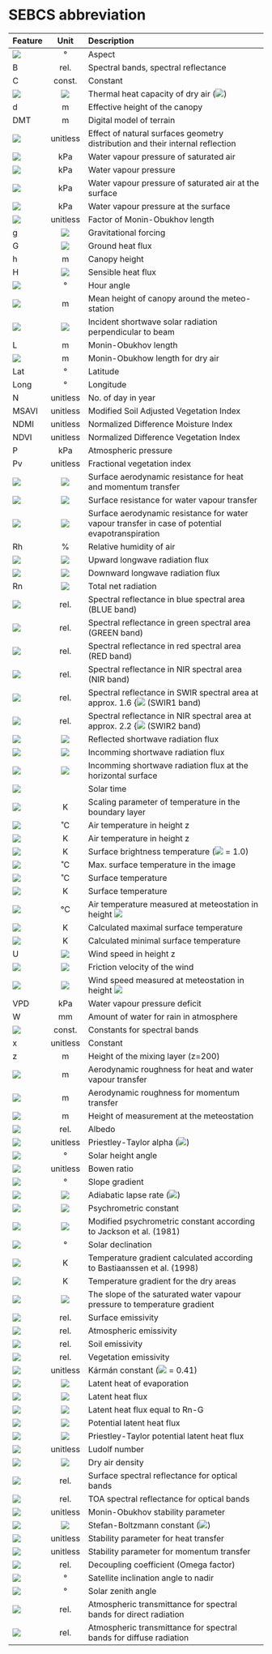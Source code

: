 # SEBCS abbreviation

| Feature                                                                                 |                                        Unit                                        | Description                                                                                                                                      |
|:----------------------------------------------------------------------------------------|:----------------------------------------------------------------------------------:|:-------------------------------------------------------------------------------------------------------------------------------------------------|
| <img src="https://render.githubusercontent.com/render/math?math=a_w">                   |                                         °                                          | Aspect                                                                                                                                           |
| B                                                                                       |                                        rel.                                        | Spectral bands, spectral reflectance                                                                                                             |                                                                                              
| C                                                                                       |                                       const.                                       | Constant                                                                                                                                         |
| <img src="https://render.githubusercontent.com/render/math?math=c_p">                   | <img src="https://render.githubusercontent.com/render/math?math=J.kg^{-1}.K^{-1}"> | Thermal heat capacity of dry air (<img src="https://render.githubusercontent.com/render/math?math=c_p = 1012\ J.kg^{-1}.K^{-1}">)                |
| d                                                                                       |                                         m                                          | Effective height of the canopy                                                                                                                   |
| DMT                                                                                     |                                         m                                          | Digital model of terrain                                                                                                                         |
| <img src="https://render.githubusercontent.com/render/math?math=d{\epsilon}">           |                                      unitless                                      | Effect of natural surfaces geometry distribution and their internal reflection                                                                   |
| <img src="https://render.githubusercontent.com/render/math?math=E_a">                   |                                        kPa                                         | Water vapour pressure of saturated air                                                                                                           |
| <img src="https://render.githubusercontent.com/render/math?math=e_a">                   |                                        kPa                                         | Water vapour pressure                                                                                                                            |                                                                                                     
| <img src="https://render.githubusercontent.com/render/math?math=E_s">                   |                                        kPa                                         | Water vapour pressure of saturated air at the surface                                                                                            |             
| <img src="https://render.githubusercontent.com/render/math?math=e_s">                   |                                        kPa                                         | Water vapour pressure at the surface                                                                                                             |                      
| <img src="https://render.githubusercontent.com/render/math?math=F_L">                   |                                      unitless                                      | Factor of Monin-Obukhov length                                                                                                                   |                      
| g                                                                                       |     <img src="https://render.githubusercontent.com/render/math?math=m.s^{-2}">     | Gravitational forcing                                                                                                                            |                                                                                                             
| G                                                                                       |     <img src="https://render.githubusercontent.com/render/math?math=W.m^{-2}">     | Ground heat flux                                                                                                                                 |                                                                                                                  
| h                                                                                       |                                         m                                          | Canopy height                                                                                                                                    |
| H                                                                                       |     <img src="https://render.githubusercontent.com/render/math?math=W.m^{-2}">     | Sensible heat flux                                                                                                                               |
| <img src="https://render.githubusercontent.com/render/math?math=H_s">                   |                                         °                                          | Hour angle                                                                                                                                       |
| <img src="https://render.githubusercontent.com/render/math?math=h_{st}">                |                                         m                                          | Mean height of canopy around the meteo-station                                                                                                   |                                         
| <img src="https://render.githubusercontent.com/render/math?math=I_s">                   |     <img src="https://render.githubusercontent.com/render/math?math=W.m^{-2}">     | Incident shortwave solar radiation perpendicular to beam                                                                                         |
| L                                                                                       |                                         m                                          | Monin-Obukhov length                                                                                                                             |
| <img src="https://render.githubusercontent.com/render/math?math=L_{dry}">               |                                         m                                          | Monin-Obukhow length for dry air                                                                                                                 |                         
| Lat                                                                                     |                                         °                                          | Latitude                                                                                                                                         |                                                                        
| Long                                                                                    |                                         °                                          | Longitude                                                                                                                                        |                                                                      
| N                                                                                       |                                      unitless                                      | No. of day in year                                                                                                                               |                                                         
| MSAVI                                                                                   |                                      unitless                                      | Modified Soil Adjusted Vegetation Index                                                                                                          |                                
| NDMI                                                                                    |                                      unitless                                      | Normalized Difference Moisture Index                                                                                                             |                                    
| NDVI                                                                                    |                                      unitless                                      | Normalized Difference Vegetation Index                                                                                                           |                                  
| P                                                                                       |                                        kPa                                         | Atmospheric pressure                                                                                                                             |                                                            
| Pv                                                                                      |                                      unitless                                      | Fractional vegetation index                                                                                                                      |                                               
| <img src="https://render.githubusercontent.com/render/math?math=r_a">                   |     <img src="https://render.githubusercontent.com/render/math?math=s.m^{-1}">     | Surface aerodynamic resistance for heat and momentum transfer                                                                                    |                   
| <img src="https://render.githubusercontent.com/render/math?math=r_c">                   |     <img src="https://render.githubusercontent.com/render/math?math=s.m^{-1}">     | Surface resistance for water vapour transfer                                                                                                     |                  
| <img src="https://render.githubusercontent.com/render/math?math=r_{cp}">                |     <img src="https://render.githubusercontent.com/render/math?math=s.m^{-1}">     | Surface aerodynamic resistance for water vapour transfer in case of potential evapotranspiration                                                 | 
| Rh                                                                                      |                                         %                                          | Relative humidity of air                                                                                                                         |                                                         
| <img src="https://render.githubusercontent.com/render/math?math=Rl_{\uparrow}">         |     <img src="https://render.githubusercontent.com/render/math?math=W.m^{-2}">     | Upward longwave radiation flux                                                                                                                   |                                  
| <img src="https://render.githubusercontent.com/render/math?math=Rl_{\downarrow}">       |     <img src="https://render.githubusercontent.com/render/math?math=W.m^{-2}">     | Downward longwave radiation flux                                                                                                                 |                                 
| Rn                                                                                      |     <img src="https://render.githubusercontent.com/render/math?math=W.m^{-2}">     | Total net radiation                                                                                                                              |
| <img src="https://render.githubusercontent.com/render/math?math=R_{blue}">              |                                        rel.                                        | Spectral reflectance in blue spectral area (BLUE band)                                                                                           |
| <img src="https://render.githubusercontent.com/render/math?math=R_{green}">             |                                        rel.                                        | Spectral reflectance in green spectral area (GREEN band)                                                                                         |
| <img src="https://render.githubusercontent.com/render/math?math=R_{red}">               |                                        rel.                                        | Spectral reflectance in red spectral area (RED band)                                                                                             |
| <img src="https://render.githubusercontent.com/render/math?math=R_{nir}">               |                                        rel.                                        | Spectral reflectance in NIR spectral area (NIR band)                                                                                             |
| <img src="https://render.githubusercontent.com/render/math?math=R_{swir1}">             |                                        rel.                                        | Spectral reflectance in SWIR spectral area at approx. 1.6 {<img src="https://render.githubusercontent.com/render/math?math={\mu}m"> (SWIR1 band) |
| <img src="https://render.githubusercontent.com/render/math?math=R_{swir2}">             |                                        rel.                                        | Spectral reflectance in NIR spectral area at approx. 2.2 {<img src="https://render.githubusercontent.com/render/math?math={\mu}m"> (SWIR2 band)  |
| <img src="https://render.githubusercontent.com/render/math?math=Rs_{\uparrow}">         |     <img src="https://render.githubusercontent.com/render/math?math=W.m^{-2}">     | Reflected shortwave radiation flux                                                                                                               | 
| <img src="https://render.githubusercontent.com/render/math?math=Rs_{\downarrow}">       |     <img src="https://render.githubusercontent.com/render/math?math=W.m^{-2}">     | Incomming shortwave radiation flux                                                                                                               |
| <img src="https://render.githubusercontent.com/render/math?math=Rs_{\downarrow const}"> |     <img src="https://render.githubusercontent.com/render/math?math=W.m^{-2}">     | Incomming shortwave radiation flux at the horizontal surface                                                                                     |
| <img src="https://render.githubusercontent.com/render/math?math=S_t">                   |                                                                                    | Solar time                                                                                                                                       |
| <img src="https://render.githubusercontent.com/render/math?math=T^*">                   |                                         K                                          | Scaling parameter of temperature in the boundary layer                                                                                           |
| <img src="https://render.githubusercontent.com/render/math?math=T_a">                   |                                         ˚C                                         | Air temperature in height z                                                                                                                      |
| <img src="https://render.githubusercontent.com/render/math?math=T_{a\_K}">              |                                         K                                          | Air temperature in height z                                                                                                                      |
| <img src="https://render.githubusercontent.com/render/math?math=T_B">                   |                                         K                                          | Surface brightness temperature (<img src="https://render.githubusercontent.com/render/math?math={\varepsilon}"> = 1.0)                           |
| <img src="https://render.githubusercontent.com/render/math?math=T_{max}">               |                                         ˚C                                         | Max. surface temperature in the image                                                                                                            |
| <img src="https://render.githubusercontent.com/render/math?math=T_s">                   |                                         ˚C                                         | Surface temperature                                                                                                                              |
| <img src="https://render.githubusercontent.com/render/math?math=T_{s\_K}">              |                                         K                                          | Surface temperature                                                                                                                              |
| <img src="https://render.githubusercontent.com/render/math?math=T_{st}">                |                                         °C                                         | Air temperature measured at meteostation in height <img src="https://render.githubusercontent.com/render/math?math=z_{st}">                      |
| <img src="https://render.githubusercontent.com/render/math?math=T_{s\_dry}">            |                                         K                                          | Calculated maximal surface temperature                                                                                                           |
| <img src="https://render.githubusercontent.com/render/math?math=T_{s\_wet}">            |                                         K                                          | Calculated minimal surface temperature                                                                                                           |
| U                                                                                       |     <img src="https://render.githubusercontent.com/render/math?math=m.s^{-1}">     | Wind speed in height z                                                                                                                           |
| <img src="https://render.githubusercontent.com/render/math?math=u^*">                   |     <img src="https://render.githubusercontent.com/render/math?math=m.s^{-1}">     | Friction velocity of the wind                                                                                                                    |                                                                                                                   
| <img src="https://render.githubusercontent.com/render/math?math=U_{st}">                |     <img src="https://render.githubusercontent.com/render/math?math=m.s^{-1}">     | Wind speed measured at meteostation in height <img src="https://render.githubusercontent.com/render/math?math=z_{st}">                           |                                                                                            
| VPD                                                                                     |                                        kPa                                         | Water vapour pressure deficit                                                                                                                    |                                                                                                                   
| W                                                                                       |                                         mm                                         | Amount of water for rain in atmosphere                                                                                                           |
| <img src="https://render.githubusercontent.com/render/math?math=w_b">                   |                                       const.                                       | Constants for spectral bands                                                                                                                     |                                                                                                                    
| x                                                                                       |                                      unitless                                      | Constant                                                                                                                                         |                                                                                                                                        
| z                                                                                       |                                         m                                          | Height of the mixing layer (z=200)                                                                                                               |                                                                                                              
| <img src="https://render.githubusercontent.com/render/math?math=z_{0h}">                |                                         m                                          | Aerodynamic roughness for heat and water vapour transfer                                                                                         |                                                                                        
| <img src="https://render.githubusercontent.com/render/math?math=z_{0m}">                |                                         m                                          | Aerodynamic roughness for momentum transfer                                                                                                      |                                                                                                     
| <img src="https://render.githubusercontent.com/render/math?math=z_{st}">                |                                         m                                          | Height of measurement at the meteostation                                                                                                        |                                                                                                     
| <img src="https://render.githubusercontent.com/render/math?math=\alpha">                |                                        rel.                                        | Albedo                                                                                                                                           |                                                                                                                                          
| <img src="https://render.githubusercontent.com/render/math?math=\alpha_{PT}">           |                                      unitless                                      | Priestley-Taylor alpha (<img src="https://render.githubusercontent.com/render/math?math=\alpha_{PT}=1.26">)                                      |
| <img src="https://render.githubusercontent.com/render/math?math=\alpha_z">              |                                         °                                          | Solar height angle                                                                                                                               |                                                                                                                              
| <img src="https://render.githubusercontent.com/render/math?math=\beta">                 |                                      unitless                                      | Bowen ratio                                                                                                                                      |                                                                                                                                     
| <img src="https://render.githubusercontent.com/render/math?math=\beta_s">               |                                         °                                          | Slope gradient                                                                                                                                   |                                                                                                                                  
| <img src="https://render.githubusercontent.com/render/math?math=\Gamma">                |    <img src="https://render.githubusercontent.com/render/math?math=˚C.m^{-1}">     | Adiabatic lapse rate (<img src="https://render.githubusercontent.com/render/math?math={\Gamma=0.0065}\ ^\circ C.m^{-1}">)                        |
| <img src="https://render.githubusercontent.com/render/math?math=\gamma">                |   <img src="https://render.githubusercontent.com/render/math?math=kPa.˚C^{-1}">    | Psychrometric constant                                                                                                                           |                                                                                                                          
| <img src="https://render.githubusercontent.com/render/math?math=\gamma^*">              |   <img src="https://render.githubusercontent.com/render/math?math=kPa.˚C^{-1}">    | Modified psychrometric constant according to Jackson et al. (1981)                                                                               |                                                                              
| <img src="https://render.githubusercontent.com/render/math?math=\delta_s">              |                                         °                                          | Solar declination                                                                                                                                |                                                                                                                               
| <img src="https://render.githubusercontent.com/render/math?math=\delta T">              |                                         K                                          | Temperature gradient calculated according to Bastiaanssen et al. (1998)                                                                          |                                                                         
| <img src="https://render.githubusercontent.com/render/math?math=\delta T_{dry}">        |                                         K                                          | Temperature gradient for the dry areas                                                                                                           |                                                                                                          
| <img src="https://render.githubusercontent.com/render/math?math=\Delta">                |   <img src="https://render.githubusercontent.com/render/math?math=kPa.˚C^{-1}">    | The slope of the saturated water vapour pressure to temperature gradient                                                                         |                                                                        
| <img src="https://render.githubusercontent.com/render/math?math=\varepsilon">           |                                        rel.                                        | Surface emissivity                                                                                                                               |                                                                                                                              
| <img src="https://render.githubusercontent.com/render/math?math=\varepsilon_a">         |                                        rel.                                        | Atmospheric emissivity                                                                                                                           |                                                                                                                          
| <img src="https://render.githubusercontent.com/render/math?math=\varepsilon_s">         |                                        rel.                                        | Soil emissivity                                                                                                                                  |                                                                                                                                 
| <img src="https://render.githubusercontent.com/render/math?math=\varepsilon_v">         |                                        rel.                                        | Vegetation emissivity                                                                                                                            |                                                                                                                           
| <img src="https://render.githubusercontent.com/render/math?math=\kappa">                |                                      unitless                                      | Kármán constant (<img src="https://render.githubusercontent.com/render/math?math=\kappa"> = 0.41)                                                |                                                                                                                   
| <img src="https://render.githubusercontent.com/render/math?math=\lambda">               |     <img src="https://render.githubusercontent.com/render/math?math=J.g^{-1}">     | Latent heat of evaporation                                                                                                                       |                                                                                                                      
| <img src="https://render.githubusercontent.com/render/math?math=\lambda E">             |     <img src="https://render.githubusercontent.com/render/math?math=W.m^{-2}">     | Latent heat flux                                                                                                                                 |                                                                                                                                
| <img src="https://render.githubusercontent.com/render/math?math=\lambda E_{max}">       |     <img src="https://render.githubusercontent.com/render/math?math=W.m^{-2}">     | Latent heat flux equal to Rn-G                                                                                                                   |                                                                                                                  
| <img src="https://render.githubusercontent.com/render/math?math=\lambda E_p">           |     <img src="https://render.githubusercontent.com/render/math?math=W.m^{-2}">     | Potential latent heat flux                                                                                                                       |                                                                                                                      
| <img src="https://render.githubusercontent.com/render/math?math=\lambda E_{PT}">        |     <img src="https://render.githubusercontent.com/render/math?math=W.m^{-2}">     | Priestley-Taylor potential latent heat flux                                                                                                      |                                                                                                     
| <img src="https://render.githubusercontent.com/render/math?math=\pi">                   |                                      unitless                                      | Ludolf number                                                                                                                                    |                                                                                                                                   
| <img src="https://render.githubusercontent.com/render/math?math=\rho">                  |    <img src="https://render.githubusercontent.com/render/math?math=kg.m^{-3}">     | Dry air density                                                                                                                                  |                                                                                                                                 
| <img src="https://render.githubusercontent.com/render/math?math=\rho_{s\_b}">           |                                        rel.                                        | Surface spectral reflectance for optical bands                                                                                                   |                                                                                                  
| <img src="https://render.githubusercontent.com/render/math?math=\rho_{t\_b}">           |                                        rel.                                        | TOA spectral reflectance for optical bands                                                                                                       |                                                                                                      
| <img src="https://render.githubusercontent.com/render/math?math=\varsigma">             |                                      unitless                                      | Monin-Obukhov stability parameter                                                                                                                |                                                                                                               
| <img src="https://render.githubusercontent.com/render/math?math=\sigma">                | <img src="https://render.githubusercontent.com/render/math?math=W.m^{-2}.K^{-4}">  | Stefan-Boltzmann constant (<img src="https://render.githubusercontent.com/render/math?math=\sigma=5.6703\cdot 10^{-8}\ W.m^{-2}.K^{-4}">)        |
| <img src="https://render.githubusercontent.com/render/math?math=\Psi_h {(\varsigma)}">  |                                      unitless                                      | Stability parameter for heat transfer                                                                                                            |                                                                                                           
| <img src="https://render.githubusercontent.com/render/math?math=\Psi_m {(\varsigma)}">  |                                      unitless                                      | Stability parameter for momentum transfer                                                                                                        |                                                                                                       
| <img src="https://render.githubusercontent.com/render/math?math=\Omega">                |                                        rel.                                        | Decoupling coefficient (Omega factor)                                                                                                            |                                                                                                           
| <img src="https://render.githubusercontent.com/render/math?math=\eta">                  |                                         °                                          | Satellite inclination angle to nadir                                                                                                             |                                                                                                            
| <img src="https://render.githubusercontent.com/render/math?math=\theta">                |                                         °                                          | Solar zenith angle                                                                                                                               |                                                                                                                              
| <img src="https://render.githubusercontent.com/render/math?math=\tau_{in\_b}">          |                                        rel.                                        | Atmospheric transmittance for spectral bands for direct radiation                                                                                |                                                                               
| <img src="https://render.githubusercontent.com/render/math?math=\tau_{out\_b}">         |                                        rel.                                        | Atmospheric transmittance for spectral bands for diffuse radiation                                                                               |                                                                              
